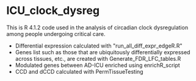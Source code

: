 # ICU_clock_dysreg
This is R 4.1.2 code used in the analysis of circadian clock dysregulation among people undergoing critical care.
<ul>
  <li>Differential expression calculated with "run_all_diff_expr_edgeR.R"</li>
  <li>Genes list such as those that are ubiquitously differentially expressed across tissues, etc., are created with Generate_FDR_LFC_tables.R</li>
  <li>Modulated genes between AD-ICU enriched using enrichR_script</li>
  <li>CCD and dCCD calculated with PermTissueTesting</li>
</ul>
